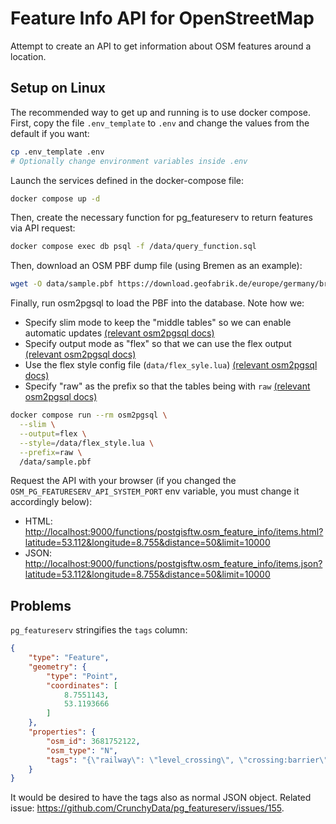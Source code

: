 # Feature Info API for OpenStreetMap

Attempt to create an API to get information about OSM features around a location.

## Setup on Linux

The recommended way to get up and running is to use docker compose. First, copy the file `.env_template` to `.env` and
change the values from the default if you want:

```sh
cp .env_template .env
# Optionally change environment variables inside .env
```

Launch the services defined in the docker-compose file:

```sh
docker compose up -d
```

Then, create the necessary function for pg_featureserv to return features via API request:

```sh
docker compose exec db psql -f /data/query_function.sql
```

Then, download an OSM PBF dump file (using Bremen as an example):

```sh
wget -O data/sample.pbf https://download.geofabrik.de/europe/germany/bremen-latest.osm.pbf
```

Finally, run osm2pgsql to load the PBF into the database. Note how we:

* Specify slim mode to keep the "middle tables" so we can enable automatic updates [(relevant osm2pgsql docs)](https://osm2pgsql.org/doc/manual.html#middle)
* Specify output mode as "flex" so that we can use the flex output [(relevant osm2pgsql docs)](https://osm2pgsql.org/doc/manual.html#output-options)
* Use the flex style config file (`data/flex_syle.lua`) [(relevant osm2pgsql docs)](https://osm2pgsql.org/doc/manual.html#lua-library-for-flex-output)
* Specify "raw" as the prefix so that the tables being with `raw` [(relevant osm2pgsql docs)](https://osm2pgsql.org/doc/manual.html#database-layout)

```sh
docker compose run --rm osm2pgsql \
  --slim \
  --output=flex \
  --style=/data/flex_style.lua \
  --prefix=raw \
  /data/sample.pbf
```

Request the API with your browser (if you changed the `OSM_PG_FEATURESERV_API_SYSTEM_PORT` env variable, you must change
it accordingly below):

- HTML: <http://localhost:9000/functions/postgisftw.osm_feature_info/items.html?latitude=53.112&longitude=8.755&distance=50&limit=10000>
- JSON: <http://localhost:9000/functions/postgisftw.osm_feature_info/items.json?latitude=53.112&longitude=8.755&distance=50&limit=10000>

## Problems

`pg_featureserv` stringifies the `tags` column:

```json
{
    "type": "Feature",
    "geometry": {
        "type": "Point",
        "coordinates": [
            8.7551143,
            53.1193666
        ]
    },
    "properties": {
        "osm_id": 3681752122,
        "osm_type": "N",
        "tags": "{\"railway\": \"level_crossing\", \"crossing:barrier\": \"no\"}"
    }
}
```

It would be desired to have the tags also as normal JSON object. Related issue: <https://github.com/CrunchyData/pg_featureserv/issues/155>.

